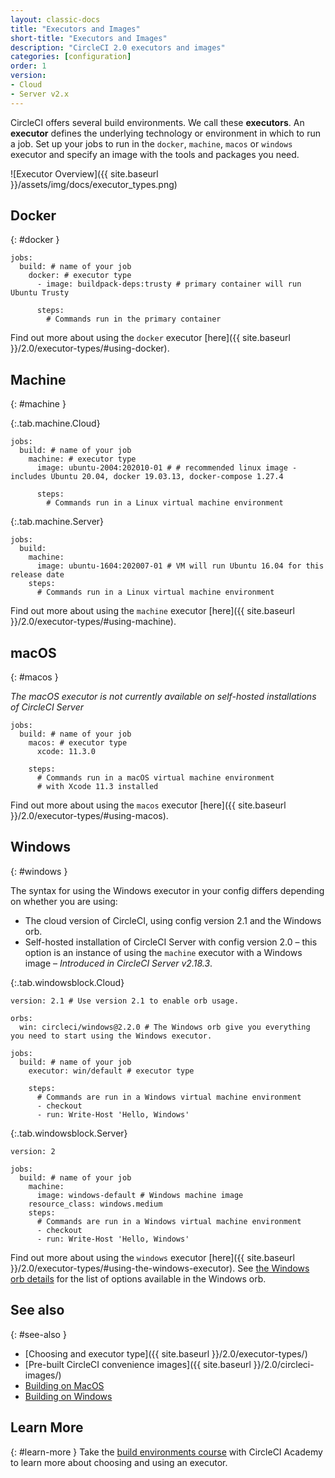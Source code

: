 ```yaml
---
layout: classic-docs
title: "Executors and Images"
short-title: "Executors and Images"
description: "CircleCI 2.0 executors and images"
categories: [configuration]
order: 1
version:
- Cloud
- Server v2.x
---
```


CircleCI offers several build environments. We call these **executors**. An **executor** defines the underlying technology or environment in which to run a job. Set up your jobs to run in the `docker`, `machine`, `macos` or  `windows` executor and specify an image with the tools and packages you need.

![Executor Overview]({{ site.baseurl }}/assets/img/docs/executor_types.png)

## Docker
{: #docker }

```
jobs:
  build: # name of your job
    docker: # executor type
      - image: buildpack-deps:trusty # primary container will run Ubuntu Trusty

      steps:
        # Commands run in the primary container
```

Find out more about using the `docker` executor [here]({{ site.baseurl }}/2.0/executor-types/#using-docker).

## Machine
{: #machine }

{:.tab.machine.Cloud}
```
jobs:
  build: # name of your job
    machine: # executor type
      image: ubuntu-2004:202010-01 # # recommended linux image - includes Ubuntu 20.04, docker 19.03.13, docker-compose 1.27.4

      steps:
        # Commands run in a Linux virtual machine environment
```

{:.tab.machine.Server}
```
jobs:
  build:
    machine:
      image: ubuntu-1604:202007-01 # VM will run Ubuntu 16.04 for this release date
    steps:
      # Commands run in a Linux virtual machine environment
```

Find out more about using the `machine` executor [here]({{ site.baseurl }}/2.0/executor-types/#using-machine).

## macOS
{: #macos }

_The macOS executor is not currently available on self-hosted installations of CircleCI Server_

```
jobs:
  build: # name of your job
    macos: # executor type
      xcode: 11.3.0

    steps:
      # Commands run in a macOS virtual machine environment
      # with Xcode 11.3 installed
```

Find out more about using the `macos` executor [here]({{ site.baseurl }}/2.0/executor-types/#using-macos).

## Windows
{: #windows }

The syntax for using the Windows executor in your config differs depending on whether you are using:

* The cloud version of CircleCI, using config version 2.1 and the Windows orb.
* Self-hosted installation of CircleCI Server with config version 2.0 – this option is an instance of using the `machine` executor with a Windows image – _Introduced in CircleCI Server v2.18.3_.

{:.tab.windowsblock.Cloud}
```
version: 2.1 # Use version 2.1 to enable orb usage.

orbs:
  win: circleci/windows@2.2.0 # The Windows orb give you everything you need to start using the Windows executor.

jobs:
  build: # name of your job
    executor: win/default # executor type

    steps:
      # Commands are run in a Windows virtual machine environment
      - checkout
      - run: Write-Host 'Hello, Windows'
```

{:.tab.windowsblock.Server}
```
version: 2

jobs:
  build: # name of your job
    machine:
      image: windows-default # Windows machine image
    resource_class: windows.medium
    steps:
      # Commands are run in a Windows virtual machine environment
      - checkout
      - run: Write-Host 'Hello, Windows'
```

Find out more about using the `windows` executor [here]({{ site.baseurl }}/2.0/executor-types/#using-the-windows-executor). See [the Windows orb details](https://circleci.com/developer/orbs/orb/circleci/windows) for the list of options available in the Windows orb.

## See also
{: #see-also }

* [Choosing and executor type]({{ site.baseurl }}/2.0/executor-types/)
* [Pre-built CircleCI convenience images]({{ site.baseurl }}/2.0/circleci-images/)
* [Building on MacOS]({{site.baseurl}}/2.0/hello-world-macos)
* [Building on Windows]({{site.baseurl}}/2.0/hello-world-windows)

## Learn More
{: #learn-more }
Take the [build environments course](https://academy.circleci.com/build-environments-1) with CircleCI Academy to learn more about choosing and using an executor.
